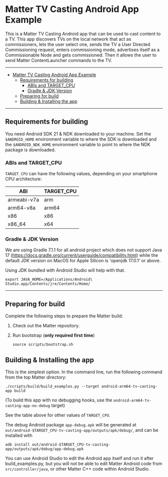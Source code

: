 # Matter TV Casting Android App Example

This is a Matter TV Casting Android app that can be used to cast content to a
TV. This app discovers TVs on the local network that act as commissioners, lets
the user select one, sends the TV a User Directed Commissioning request, enters
commissioning mode, advertises itself as a Commissionable Node and gets
commissioned. Then it allows the user to send Matter ContentLauncher commands to
the TV.

<hr>

-   [Matter TV Casting Android App Example](#matter-tv-casting-android-app-example)
    -   [Requirements for building](#requirements-for-building)
        -   [ABIs and TARGET_CPU](#abis-and-target_cpu)
        -   [Gradle & JDK Version](#gradle--jdk-version)
    -   [Preparing for build](#preparing-for-build)
    -   [Building & Installing the app](#building--installing-the-app)

<hr>

## Requirements for building

You need Android SDK 21 & NDK downloaded to your machine. Set the
`$ANDROID_HOME` environment variable to where the SDK is downloaded and the
`$ANDROID_NDK_HOME` environment variable to point to where the NDK package is
downloaded.

### ABIs and TARGET_CPU

`TARGET_CPU` can have the following values, depending on your smartphone CPU
architecture:

| ABI         | TARGET_CPU |
| ----------- | ---------- |
| armeabi-v7a | arm        |
| arm64-v8a   | arm64      |
| x86         | x86        |
| x86_64      | x64        |

### Gradle & JDK Version

We are using Gradle 7.1.1 for all android project which does not support Java 17
(https://docs.gradle.org/current/userguide/compatibility.html) while the default
JDK version on MacOS for Apple Silicon is 'openjdk 17.0.1' or above.

Using JDK bundled with Android Studio will help with that.

```shell
export JAVA_HOME=/Applications/Android\ Studio.app/Contents/jre/Contents/Home/
```

<hr>

## Preparing for build

Complete the following steps to prepare the Matter build:

1. Check out the Matter repository.

2. Run bootstrap (**only required first time**)

    ```shell
    source scripts/bootstrap.sh
    ```

## Building & Installing the app

This is the simplest option. In the command line, run the following command from
the top Matter directory:

```shell
./scripts/build/build_examples.py --target android-arm64-tv-casting-app build
```

(To build this app with no debugging hooks, use the
`android-arm64-tv-casting-app-no-debug` target)

See the table above for other values of `TARGET_CPU`.

The debug Android package `app-debug.apk` will be generated at
`out/android-$TARGET_CPU-tv-casting-app/outputs/apk/debug/`, and can be
installed with

```shell
adb install out/android-$TARGET_CPU-tv-casting-app/outputs/apk/debug/app-debug.apk
```

You can use Android Studio to edit the Android app itself and run it after
build_examples.py, but you will not be able to edit Matter Android code from
`src/controller/java`, or other Matter C++ code within Android Studio.
